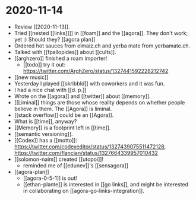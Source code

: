# 2020-11-14
- Review [[2020-11-13]].
- Tried [[nested [[links]]]] in [[foam]] and the [[agora]]. They don't work; yet :) Should they? [[agora plan]]
- Ordered hot sauces from elmaiz.ch and yerba mate from yerbamate.ch.
- Talked with [[fpallopides]] about [[cults]].
- [[arghzero]] finished a roam importer!
	- [[todo]] try it out: https://twitter.com/ArghZero/status/1327441592228212742
- [[new music]]
- Yesterday I played [[skribbld]] with coworkers and it was fun.
- I had a nice chat with [[d. p.]]
- Wrote on the [[agora]] and [[twitter]] about [[memory]].
- [[Liminal]] things are those whose reality depends on whether people believe in them. The [[Agora]] is liminal.
- [[stack overflow]] could be an [[Agora]].
- What is [[time]], anyway?
- [[Memory]] is a footprint left in [[time]].
- [[semantic versioning]].
- [[Codex]] has a [[motto]]: https://twitter.com/codexeditor/status/1327439075511472128, https://twitter.com/flancian/status/1327664339957010432
- [[solomon-naim]] created [[utopoi]]!
	- reminded me of [[edunev]]'s [[sensagora]]
- [[agora-plan]]
	- [[agora-0-5-1]] is out!
	- [[ethan-plante]] is interested in [[go links]], and might be interested in collaborating on [[agora-go-links-integration]].